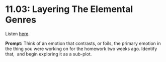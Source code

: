# 11.03: Layering The Elemental Genres 

Listen [here](http://www.writingexcuses.com/2016/01/17/11-03-layering-the-elemental-genres/). 

**Prompt:** Think of an emotion that contrasts, or foils, the primary emotion in the thing you were working on for the homework two weeks ago. Identify that,  and begin exploring it as a sub-plot.
